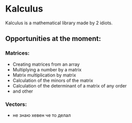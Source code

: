 # Kalculus

Kalculus is a mathematical library made by 2 idiots.

## Opportunities at the moment:
### Matrices:
* Creating matrices from an array
* Multiplying a number by a matrix
* Matrix multiplication by matrix
* Calculation of the minors of the matrix
* Calculation of the determinant of a matrix of any order
* and other
### Vectors:
* не знаю хевен че то делал
